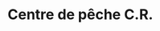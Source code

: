 ---
title: "Centre de pêche C.R."
url: /vaudreuil-dorion/centre-de-peche-c-r/
shop: storage rental
---